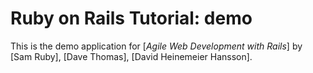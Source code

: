 # Ruby on Rails Tutorial: demo

This is the demo application for
[*Agile Web Development with Rails*] by [Sam Ruby], [Dave Thomas], [David Heinemeier Hansson].
